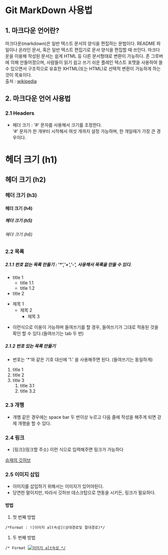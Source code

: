 Git MarkDown 사용법
===================

## 1. 마크다운 언어란?

마크다운(markdown)은 일반 텍스트 문서의 양식을 편집하는 문법이다. README 파일이나 온라인 문서, 혹은 일반 텍스트 편집기로 문서 양식을 편집할 때 쓰인다. 마크다운을 이용해 작성된 문서는 쉽게 HTML 등 다른 문서형태로 변환이 가능하다.
존 그루버에 의해 만들어졌으며, 사람들이 읽기 쉽고 쓰기 쉬운 플레인 텍스트 포맷을 사용하여 쓸 수 있으면서 구조적으로 유효한 XHTML(또는 HTML)로 선택적 변환이 가능하게 하는 것이 목표이다.   
출처 : [wikipedia](https://ko.wikipedia.org/wiki/%EB%A7%88%ED%81%AC%EB%8B%A4%EC%9A%B4)


## 2. 마크다운 언어 사용법

### 2.1 Headers
* 헤더 크기 : '#' 문자를 사용해서 크기를 조정한다.  
'#' 문자가 한 개부터 시작해서 여섯 개까지 설정 가능하며, 한 개일때가 가장 큰 경우이다.
# 헤더 크기 (h1)
## 헤더 크기 (h2)
### 헤더 크기 (h3)
#### 헤더 크기 (h4)
##### 헤더 크기 (h5)
###### 헤더 크기 (h6)

### 2.2 목록
##### 2.1.1 번호 없는 목록 만들기 : '*','+','-', 사용해서 목록을 만들 수 있다.

* title 1
   * title 1.1
   * title 1.2
* title 2
  
+ 제목 1
  + 제목 2
    + 제목 3
  
- 이런식으로 이용이 가능하며 들여쓰기를 할 경우, 들여쓰기가 그대로 적용된 것을 확인 할 수 있다.(들여쓰기는 tab 두 번)

##### 2.1.2 번호 있는 목록 만들기

* 번호는 '*'와 같은 기호 대신에 '1.' 을 사용해주면 된다. (들여쓰기는 동일하게)

1. title 1
1. title 2
1. title 3
    1. title 3.1
    1. title 3.2


### 2.3 개행

- 개행 같은 경우에는 space bar 두 번이상 누르고 다음 줄에 작성을 해주게 되면 강제 개행을 할 수 있다.

### 2.4 링크

* [링크](링크할 주소) 이런 식으로 입력해주면 링크가 가능하다

[승재의 깃허브](https://github.com/sjj995/)

### 2.5 이미지 삽입

* 이미지를 삽입하기 위해서는 이미지가 있어야된다.  
* 당연한 말이지만, 따라서 깃허브 데스크탑으로 연동을 시키든, 링크가 필요하다.

#### 방법

1. 첫 번째 방법  
<pre><code>/*Format : ![이미지 alt속성](상대경로및 절대경로)*/</code></pre>

1. 두 번째 방법  
<pre><code>/* Format <a href="#"><img src="절대경로or상대경로" width ="이미지넓이px" alt="이미지 alt속성"> */</a></code></pre>








